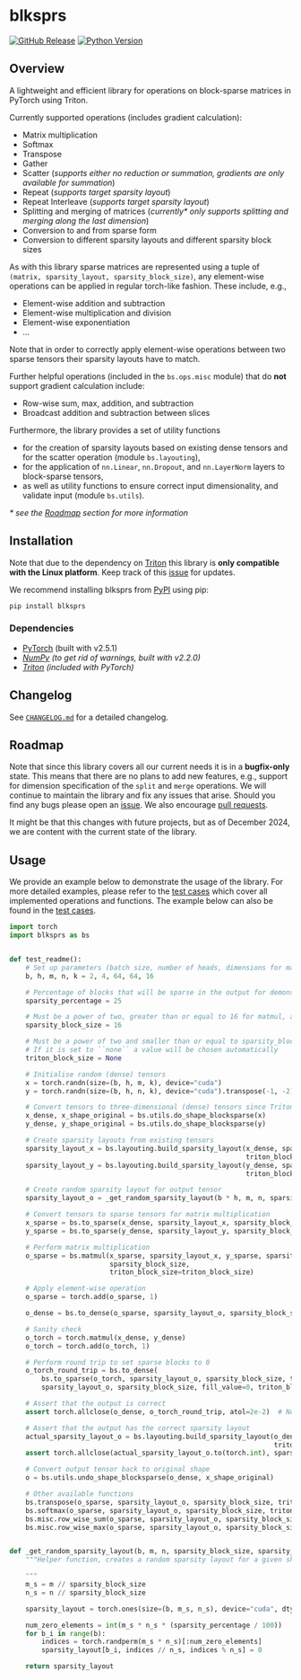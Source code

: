 # blksprs

[![GitHub Release](https://img.shields.io/github/v/release/FelixSchoen/blksprs?include_prereleases&label=Latest%20Release)](https://github.com/FelixSchoen/blksprs/releases)
[![Python Version](https://img.shields.io/badge/Python%20Version-3.11-blue)](https://www.python.org/downloads/release/python-3119/)

## Overview

A lightweight and efficient library for operations on block-sparse matrices in PyTorch using Triton.

Currently supported operations (includes gradient calculation):

- Matrix multiplication
- Softmax
- Transpose
- Gather
- Scatter (_supports either no reduction or summation, gradients are only available for summation_)
- Repeat (_supports target sparsity layout_)
- Repeat Interleave (_supports target sparsity layout_)
- Splitting and merging of matrices (_currently* only supports splitting and merging along the last dimension_)
- Conversion to and from sparse form
- Conversion to different sparsity layouts and different sparsity block sizes

As with this library sparse matrices are represented using a tuple of `(matrix, sparsity_layout, sparsity_block_size)`,
any element-wise operations can be applied in regular torch-like fashion.
These include, e.g.,

- Element-wise addition and subtraction
- Element-wise multiplication and division
- Element-wise exponentiation
- ...

Note that in order to correctly apply element-wise operations between two sparse tensors their sparsity layouts have to
match.

Further helpful operations (included in the ``bs.ops.misc`` module) that do **not** support gradient calculation include:

- Row-wise sum, max, addition, and subtraction
- Broadcast addition and subtraction between slices

Furthermore, the library provides a set of utility functions 

- for the creation of sparsity layouts based on existing
dense tensors and for the scatter operation (module ``bs.layouting``),
- for the application of ``nn.Linear``, ``nn.Dropout``, and ``nn.LayerNorm`` layers to block-sparse tensors,
- as well as utility functions to ensure correct input dimensionality, and validate input (module ``bs.utils``).

_* see the [Roadmap](#roadmap) section for more information_ 

## Installation

Note that due to the dependency on [Triton](https://github.com/triton-lang/triton) this library is **only compatible with
the Linux platform**.
Keep track of this [issue](https://github.com/triton-lang/triton/issues/1640) for updates.

We recommend installing blksprs from [PyPI](https://pypi.org/project/blksprs/) using pip:

```pip install blksprs```

### Dependencies

- [PyTorch](https://pytorch.org/) (built with v2.5.1)
- _[NumPy](https://numpy.org/) (to get rid of warnings, built with v2.2.0)_
- _[Triton](https://github.com/triton-lang/triton) (included with PyTorch)_

## Changelog

See [`CHANGELOG.md`](https://github.com/FelixSchoen/blksprs/blob/main/CHANGELOG.md) for a detailed changelog.

## Roadmap

Note that since this library covers all our current needs it is in a **bugfix-only** state.
This means that there are no plans to add new features, e.g., support for dimension specification of the ``split`` and ``merge`` operations.
We will continue to maintain the library and fix any issues that arise.
Should you find any bugs please open an [issue](https://github.com/FelixSchoen/blksprs/issues).
We also encourage [pull requests](https://github.com/FelixSchoen/blksprs/pulls).

It might be that this changes with future projects, but as of December 2024, we are content with the current state of the library.

## Usage

We provide an example below to demonstrate the usage of the library.
For more detailed examples, please refer to
the [test cases](https://github.com/FelixSchoen/blksprs/blob/main/test/cases/test_blocksparse.py) which cover all
implemented operations and functions.
The example below can also be found in
the [test cases](https://github.com/FelixSchoen/blksprs/blob/main/test/cases/test_readme.py).

```python
import torch
import blksprs as bs


def test_readme():
    # Set up parameters (batch size, number of heads, dimensions for matrices (m, k) and (n, k))
    b, h, m, n, k = 2, 4, 64, 64, 16

    # Percentage of blocks that will be sparse in the output for demonstration purposes
    sparsity_percentage = 25

    # Must be a power of two, greater than or equal to 16 for matmul, and divide m, n, and k
    sparsity_block_size = 16

    # Must be a power of two and smaller than or equal to sparsity_block_size
    # If it is set to ``none`` a value will be chosen automatically
    triton_block_size = None

    # Initialise random (dense) tensors
    x = torch.randn(size=(b, h, m, k), device="cuda")
    y = torch.randn(size=(b, h, n, k), device="cuda").transpose(-1, -2).contiguous()

    # Convert tensors to three-dimensional (dense) tensors since Triton can only handle tensors of exactly three dimensions
    x_dense, x_shape_original = bs.utils.do_shape_blocksparse(x)
    y_dense, y_shape_original = bs.utils.do_shape_blocksparse(y)

    # Create sparsity layouts from existing tensors
    sparsity_layout_x = bs.layouting.build_sparsity_layout(x_dense, sparsity_block_size,
                                                           triton_block_size=triton_block_size)
    sparsity_layout_y = bs.layouting.build_sparsity_layout(y_dense, sparsity_block_size,
                                                           triton_block_size=triton_block_size)

    # Create random sparsity layout for output tensor
    sparsity_layout_o = _get_random_sparsity_layout(b * h, m, n, sparsity_block_size, sparsity_percentage)

    # Convert tensors to sparse tensors for matrix multiplication
    x_sparse = bs.to_sparse(x_dense, sparsity_layout_x, sparsity_block_size, triton_block_size=triton_block_size)
    y_sparse = bs.to_sparse(y_dense, sparsity_layout_y, sparsity_block_size, triton_block_size=triton_block_size)

    # Perform matrix multiplication
    o_sparse = bs.matmul(x_sparse, sparsity_layout_x, y_sparse, sparsity_layout_y, sparsity_layout_o,
                         sparsity_block_size,
                         triton_block_size=triton_block_size)

    # Apply element-wise operation
    o_sparse = torch.add(o_sparse, 1)

    o_dense = bs.to_dense(o_sparse, sparsity_layout_o, sparsity_block_size, triton_block_size=triton_block_size)

    # Sanity check
    o_torch = torch.matmul(x_dense, y_dense)
    o_torch = torch.add(o_torch, 1)

    # Perform round trip to set sparse blocks to 0
    o_torch_round_trip = bs.to_dense(
        bs.to_sparse(o_torch, sparsity_layout_o, sparsity_block_size, triton_block_size=triton_block_size),
        sparsity_layout_o, sparsity_block_size, fill_value=0, triton_block_size=triton_block_size)

    # Assert that the output is correct
    assert torch.allclose(o_dense, o_torch_round_trip, atol=2e-2)  # Note that small numerical differences are expected

    # Assert that the output has the correct sparsity layout
    actual_sparsity_layout_o = bs.layouting.build_sparsity_layout(o_dense, sparsity_block_size,
                                                                  triton_block_size=triton_block_size)
    assert torch.allclose(actual_sparsity_layout_o.to(torch.int), sparsity_layout_o)

    # Convert output tensor back to original shape
    o = bs.utils.undo_shape_blocksparse(o_dense, x_shape_original)

    # Other available functions
    bs.transpose(o_sparse, sparsity_layout_o, sparsity_block_size, triton_block_size=triton_block_size)
    bs.softmax(o_sparse, sparsity_layout_o, sparsity_block_size, triton_block_size=triton_block_size)
    bs.misc.row_wise_sum(o_sparse, sparsity_layout_o, sparsity_block_size, triton_block_size=triton_block_size)
    bs.misc.row_wise_max(o_sparse, sparsity_layout_o, sparsity_block_size, triton_block_size=triton_block_size)


def _get_random_sparsity_layout(b, m, n, sparsity_block_size, sparsity_percentage):
    """Helper function, creates a random sparsity layout for a given shape with a given percentage of blocks marked as sparse.

    """
    m_s = m // sparsity_block_size
    n_s = n // sparsity_block_size

    sparsity_layout = torch.ones(size=(b, m_s, n_s), device="cuda", dtype=torch.int)

    num_zero_elements = int(m_s * n_s * (sparsity_percentage / 100))
    for b_i in range(b):
        indices = torch.randperm(m_s * n_s)[:num_zero_elements]
        sparsity_layout[b_i, indices // n_s, indices % n_s] = 0

    return sparsity_layout
```